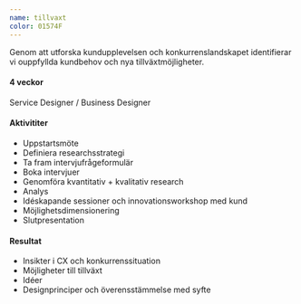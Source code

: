 ```yaml
---
name: tillvaxt
color: 01574F
---
```


<div class="lead">
    Genom att utforska kundupplevelsen och konkurrenslandskapet identifierar vi ouppfyllda kundbehov och nya tillväxtmöjligheter.
</div>

<h4 class="time-h4">4 veckor</h4>
Service Designer / Business Designer

<h4>Aktivititer</h4>

- Uppstartsmöte
- Definiera researchsstrategi
- Ta fram intervjufrågeformulär
- Boka intervjuer
- Genomföra kvantitativ + kvalitativ research
- Analys
- Idéskapande sessioner och innovationsworkshop med kund
- Möjlighetsdimensionering
- Slutpresentation

<h4>Resultat</h4>

- Insikter i CX och konkurrenssituation
- Möjligheter till tillväxt
- Idéer
- Designprinciper och överensstämmelse med syfte
